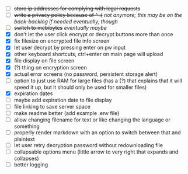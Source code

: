 - [ ] ~~store ip addresses for complying with legal requests~~
- [ ] ~~write a privacy policy because of ^ :(~~ _not anymore; this may be on the back-backlog if needed eventually, though_
- [ ] ~~switch to mebibytes~~ _eventually maybe_
- [x] don't let the user click encrypt or decrypt buttons more than once
- [x] fix filesize on encrypted file info screen
- [x] let user decrypt by pressing enter on pw input
- [x] other keyboard shortcuts, ctrl+enter on main page will upload
- [x] file display on file screen
- [x] (?) thing on encryption screen
- [x] actual error screens (no password, persistent storage alert)
- [ ] option to just use RAM for large files (has a (?) that explains that it will speed it up, but it should only be used for smaller files)
- [x] expiration dates
- [ ] maybe add expiration date to file display
- [ ] file linking to save server space
- [ ] make readme better (add example .env file)
- [ ] allow changing filename for text or like changing the language or something
- [ ] properly render markdown with an option to switch between that and plaintext
- [ ] let user retry decryption password without redownloading file
- [ ] collapsable options menu (little arrow to very right that expands and collapses)
- [ ] better logging